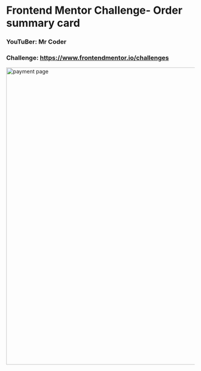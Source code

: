 # Frontend Mentor Challenge- Order summary card
### YouTuBer: Mr Coder  
### Challenge: https://www.frontendmentor.io/challenges

<img width="796" alt="payment page" src="https://user-images.githubusercontent.com/65318759/196705490-a5dc193d-4e7b-48df-82cc-437a1a66ed67.png">

